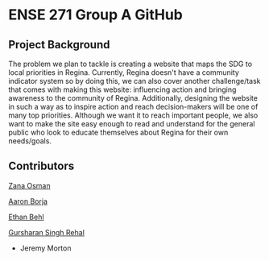 # ENSE 271 Group A GitHub

## Project Background
The problem we plan to tackle is creating a website that maps the SDG to local priorities in Regina. Currently, Regina doesn't have a community indicator system so by doing this, we can also cover another challenge/task that comes with making this website: influencing action and bringing awareness to the community of Regina. Additionally, designing the website in such a way as to inspire action and reach decision-makers will be one of many top priorities. Although we want it to reach important people, we also want to make the site easy enough to read and understand for the general public who look to educate themselves about Regina for their own needs/goals.

## Contributors
[Zana Osman](https://github.com/Kurdonthego1)

[Aaron Borja](https://github.com/creationNA)

[Ethan Behl](https://github.com/ethos747)

[Gursharan Singh Rehal](https://github.com/gurriiee)

- Jeremy Morton
